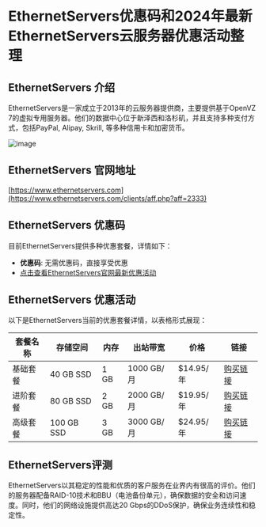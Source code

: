 # EthernetServers优惠码和2024年最新EthernetServers云服务器优惠活动整理

## EthernetServers 介绍
EthernetServers是一家成立于2013年的云服务器提供商，主要提供基于OpenVZ 7的虚拟专用服务器。他们的数据中心位于新泽西和洛杉矶，并且支持多种支付方式，包括PayPal, Alipay, Skrill, 等多种信用卡和加密货币。

![image](https://github.com/rm5668029/EthernetServers/assets/169422531/8faecbdf-0abe-4b11-8860-48825334037b)

## EthernetServers 官网地址
[https://www.ethernetservers.com](https://www.ethernetservers.com/clients/aff.php?aff=2333)

## EthernetServers 优惠码
目前EthernetServers提供多种优惠套餐，详情如下：
- **优惠码**: 无需优惠码，直接享受优惠
- [点击查看EthernetServers官网最新优惠活动](https://www.ethernetservers.com/clients/aff.php?aff=2333)

## EthernetServers 优惠活动
以下是EthernetServers当前的优惠套餐详情，以表格形式展现：

| 套餐名称   | 存储空间 | 内存 | 出站带宽   | 价格        | 链接                                             |
|----------|----------|------|------------|-------------|--------------------------------------------------|
| 基础套餐   | 40 GB SSD | 1 GB | 1000 GB/月 | $14.95/年    | [购买链接](https://www.ethernetservers.com/clients/aff.php?aff=2333) |
| 进阶套餐   | 80 GB SSD | 2 GB | 2000 GB/月 | $19.95/年    | [购买链接](https://www.ethernetservers.com/clients/aff.php?aff=2333) |
| 高级套餐   | 100 GB SSD| 3 GB | 3000 GB/月 | $24.95/年    | [购买链接](https://www.ethernetservers.com/clients/aff.php?aff=2333) |

## EthernetServers评测
EthernetServers以其稳定的性能和优质的客户服务在业界内有很高的评价。他们的服务器配备RAID-10技术和BBU（电池备份单元），确保数据的安全和访问速度。同时，他们的网络设施提供高达20 Gbps的DDoS保护，确保业务连续性和稳定性。
